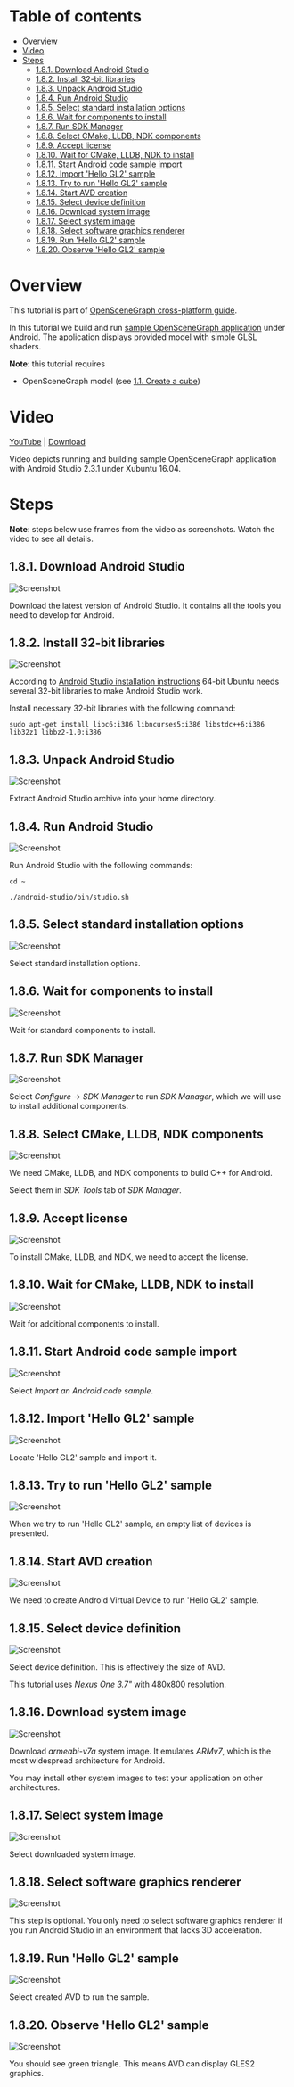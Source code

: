 Table of contents
=================

* [Overview](#overview)
* [Video](#video)
* [Steps](#steps)
  * [1.8.1. Download Android Studio](#step-dl-as)
  * [1.8.2. Install 32-bit libraries](#step-32-libs)
  * [1.8.3. Unpack Android Studio](#step-unpack-as)
  * [1.8.4. Run Android Studio](#step-run-as)
  * [1.8.5. Select standard installation options](#step-install-as)
  * [1.8.6. Wait for components to install](#step-wait-as)
  * [1.8.7. Run SDK Manager](#step-run-sdk)
  * [1.8.8. Select CMake, LLDB, NDK components](#step-select-ndk)
  * [1.8.9. Accept license](#step-license)
  * [1.8.10. Wait for CMake, LLDB, NDK to install](#step-wait-ndk)
  * [1.8.11. Start Android code sample import](#step-import)
  * [1.8.12. Import 'Hello GL2' sample](#step-import-gl2)
  * [1.8.13. Try to run 'Hello GL2' sample](#step-try-run-gl2)
  * [1.8.14. Start AVD creation](#step-start-avd)
  * [1.8.15. Select device definition](#step-definition)
  * [1.8.16. Download system image](#step-dl-img)
  * [1.8.17. Select system image](#step-select-img)
  * [1.8.18. Select software graphics renderer](#step-software-gfx)
  * [1.8.19. Run 'Hello GL2' sample](#step-run-gl2)
  * [1.8.20. Observe 'Hello GL2' sample](#step-observe-gl2)

<a name="overview"/>

Overview
========

This tutorial is part of [OpenSceneGraph cross-platform guide](http://github.com/OGStudio/openscenegraph-cross-platform-guide).

In this tutorial we build and run
[sample OpenSceneGraph application](http://github.com/OGStudio/openscenegraph-cross-platform-guide-application)
under Android. The application displays provided model with simple GLSL shaders.

**Note**: this tutorial requires
* OpenSceneGraph model (see [1.1. Create a cube](../1.1.CreateCube))

<a name="video"/>

Video
=====

[YouTube](todo) | [Download](readme/video.mp4)

Video depicts running and building sample OpenSceneGraph application
with Android Studio 2.3.1 under Xubuntu 16.04.

<a name="steps"/>

Steps
=====

**Note**: steps below use frames from the video as screenshots.
Watch the video to see all details.

<a name="step-dl-as"/>

1.8.1. Download Android Studio
------------------------------

  ![Screenshot](readme/f041.png)

  Download the latest version of Android Studio.
  It contains all the tools you need to develop for Android.

<a name="step-32-libs"/>

1.8.2. Install 32-bit libraries
-------------------------------

  ![Screenshot](readme/f101.png)

  According to [Android Studio installation instructions](https://developer.android.com/studio/install.html)
  64-bit Ubuntu needs several 32-bit libraries to make Android Studio work.

  Install necessary 32-bit libraries with the following command:

  `sudo apt-get install libc6:i386 libncurses5:i386 libstdc++6:i386 lib32z1 libbz2-1.0:i386`

<a name="step-unpack-as"/>

1.8.3. Unpack Android Studio
----------------------------

  ![Screenshot](readme/f165.png)

  Extract Android Studio archive into your home directory.

<a name="step-cfg-as"/>

1.8.4. Run Android Studio
-------------------------------

  ![Screenshot](readme/f191.png)

  Run Android Studio with the following commands:

  `cd ~`

  `./android-studio/bin/studio.sh`

<a name="step-install-as"/>

1.8.5. Select standard installation options
-------------------------------------------

  ![Screenshot](readme/f216.png)

  Select standard installation options.

<a name="step-wait-as"/>

1.8.6. Wait for components to install
-------------------------------------

  ![Screenshot](readme/f244.png)

  Wait for standard components to install.

<a name="step-run-sdk"/>

1.8.7. Run SDK Manager
----------------------

  ![Screenshot](readme/f274.png)

  Select *Configure* -> *SDK Manager* to run *SDK Manager*, which 
  we will use to install additional components.

<a name="step-install-ndk"/>

1.8.8. Select CMake, LLDB, NDK components
-----------------------------------------

  ![Screenshot](readme/f292.png)

  We need CMake, LLDB, and NDK components to build C++ for Android.

  Select them in *SDK Tools* tab of *SDK Manager*.

<a name="step-license"/>

1.8.9. Accept license
---------------------

  ![Screenshot](readme/f302.png)

  To install CMake, LLDB, and NDK, we need to accept the license.

<a name="step-wait-ndk"/>

1.8.10. Wait for CMake, LLDB, NDK to install
--------------------------------------------

  ![Screenshot](readme/f325.png)

  Wait for additional components to install.

<a name="step-import"/>

1.8.11. Start Android code sample import
----------------------------------------

  ![Screenshot](readme/f353.png)

  Select *Import an Android code sample*.

<a name="step-import-gl2"/>

1.8.12. Import 'Hello GL2' sample
---------------------------------

  ![Screenshot](readme/f371.png)

  Locate 'Hello GL2' sample and import it.

<a name="step-try-run-gl2"/>

1.8.13. Try to run 'Hello GL2' sample
-------------------------------------

  ![Screenshot](readme/f444.png)

  When we try to run 'Hello GL2' sample, an empty list
  of devices is presented.

<a name="step-start-avd"/>

1.8.14. Start AVD creation
--------------------------

  ![Screenshot](readme/f453.png)

  We need to create Android Virtual Device to run 'Hello GL2' sample.

<a name="step-definition"/>

1.8.15. Select device definition
--------------------------------

  ![Screenshot](readme/f462.png)

  Select device definition. This is effectively the size of AVD.

  This tutorial uses *Nexus One 3.7"* with 480x800 resolution.

<a name="step-dl-img"/>

1.8.16. Download system image
-----------------------------

  ![Screenshot](readme/f490.png)

  Download *armeabi-v7a* system image. It emulates *ARMv7*, which is
  the most widespread architecture for Android.

  You may install other system images to test your application
  on other architectures.
  
<a name="step-select-img"/>

1.8.17. Select system image
---------------------------

  ![Screenshot](readme/f520.png)

  Select downloaded system image.

<a name="step-software-gfx"/>

1.8.18. Select software graphics renderer
-----------------------------------------

  ![Screenshot](readme/f530.png)

  This step is optional. You only need to select software graphics renderer
  if you run Android Studio in an environment that lacks 3D acceleration.

<a name="step-run-gl2"/>

1.8.19. Run 'Hello GL2' sample
------------------------------

  ![Screenshot](readme/f564.png)

  Select created AVD to run the sample.

<a name="step-observe-gl2"/>

1.8.20. Observe 'Hello GL2' sample
----------------------------------

  ![Screenshot](readme/f591.png)

  You should see green triangle. This means AVD can display GLES2 graphics.

